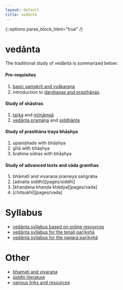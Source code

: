 ```yaml
---
layout: default
title: vedānta
---
```


{::options parse_block_html="true" /}

# vedānta

The traditional study of vedānta is summarized below:

#### Pre-requisites

1. [basic saṁskr̥it and vyākaraṇa](pages/samskrit)
2. introduction to [darshanas and prasthānas](pages/prasthana).

#### Study of shāstras

1. [tarka](pages/tarka) and [mīmāmsā](pages/mimamsa)
2. [vedānta pramāṇa](pages/siddhanta) and [siddhānta](pages/siddhanta)

#### Study of prasthāna traya bhāṣhya

1. upaniṣhads with bhāṣhya
2. gītā with bhāṣhya
3. brahma sūtras with bhāṣhya

#### Study of advanced texts and vāda granthas

1. bhāmatī and vivaraṇa prameya saṅgraha
2. [advaita siddhi][pages/siddhi]
3. [khaṇḍana khaṇḍa khādya][pages/vada]
4. [chitsukhī][pages/vada]

# Syllabus

- [vedānta syllabus based on online resources](pages/syllabus/online)
- [vedānta syllabus for the tenali parīkṣhā](pages/syllabus/tenali)
- [vedānta syllabus for the nagara parīkṣhā](pages/syllabus/nagara)

# Other

- [bhamati and vivarana](pages/bhamati_vivarana)
- [siddhi literature](pages/siddhi)
- [various links and resources](pages/links)